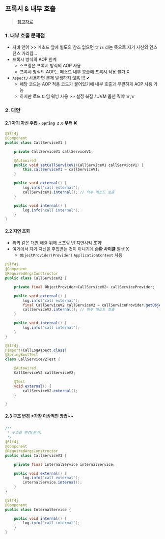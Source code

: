 ## 프록시 & 내부 호출
> [참고자료](https://velog.io/@hyun6ik/%ED%94%84%EB%A1%9D%EC%8B%9C%EC%99%80-%EB%82%B4%EB%B6%80-%ED%98%B8%EC%B6%9C)

### 1. 내부 호출 문제점
- 자바 언어 >> 메소드 앞에 별도의 참조 없으면 `this` 라는 뜻으로 자기 자신의 인스턴스 가리킴...
- 프록시 방식의 AOP 한계
  - 스프링은 프록시 방식의 AOP 사용
  - 프록시 방식의 AOP는 메소드 내부 호출에 프록시 적용 불가 X
- `AspectJ` 사용하면 문제 발생하지 않음 !!! ✔
  - 해당 코드는 AOP 적용 코드가 붙어있기에 내부 호출과 무관하게 AOP 사용 가능
  - 하지만 로드 타임 워빙 사용 >> 설정 복잡 / JVM 옵션 줘야 ㅠ,ㅠ

### 2. 대안
#### 2.1 자기 자신 주입 - `Spring 2.6` 부터 ❌
```java
@Slf4j
@Component
public class CallServiceV1 {

    private CallServiceV1 callServiceV1;

    @Autowired
    public void setCallServiceV1(CallServiceV1 callServiceV1) {
        this.callServiceV1 = callServiceV1;
    }

    public void external() {
        log.info("call external");
        callServiceV1.internal(); // 외부 메소드 호출
    }

    public void internal() {
        log.info("call internal");
    }
}
```
#### 2.2 지연 조회
- 위와 같은 대안 해결 위해 스프링 빈 지연시켜 조회!
- 여기에서 자기 자신을 주입받는 것이 아니기에 **순환 사이클** 발생 X
  - `ObjectProvider(Provider)` `ApplicationContext` 사용


```java
@Slf4j
@Component
@RequiredArgsConstructor
public class CallServiceV2 {

    private final ObjectProvider<CallServiceV2> callServiceProvider;

    public void external() {
        log.info("call external");
        final CallServiceV2 callServiceV2 = callServiceProvider.getObject();
        callServiceV2.internal(); // 외부 메소드 호출
    }

    public void internal() {
        log.info("call internal");
    }
}

@Slf4j
@Import(CallLogAspect.class)
@SpringBootTest
class CallServiceV2Test {

    @Autowired
    CallServiceV2 callServiceV2;

    @Test
    void external() {
        callServiceV2.external();
    }

}
```

#### 2.3 구조 변경 ⭐가장 이상적인 방법~~
```java
/**
 * 구조를 변경(분리)
 */
@Slf4j
@Component
@RequiredArgsConstructor
public class CallServiceV3 {

    private final InternalService internalService;

    public void external() {
        log.info("call external");
        internalService.internal();
    }
}

@Slf4j
@Component
public class InternalService {

    public void internal() {
        log.info("call internal");
    }
}
```

